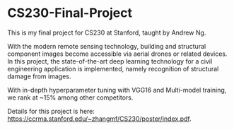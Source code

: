 # CS230-Final-Project

This is my final project for CS230 at Stanford, taught by Andrew Ng.

With the modern remote sensing technology, building and structural component images become accessible via aerial drones or related devices. In this project, the state-of-the-art deep learning technology for a civil engineering application is implemented, namely recognition of structural damage from images.

With in-depth hyperparameter tuning with VGG16 and Multi-model training, we rank at ~15% among other competitors.

Details for this project is here: https://ccrma.stanford.edu/~zhangmf/CS230/poster/index.pdf.

